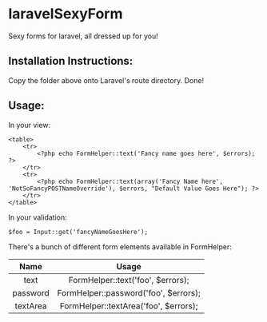 laravelSexyForm
===============

Sexy forms for laravel, all dressed up for you!

Installation Instructions:
--------------------------

Copy the folder above onto Laravel's route directory. Done!

Usage:
------

In your view:

    <table>
        <tr>
            <?php echo FormHelper::text('Fancy name goes here', $errors); ?>
        </tr>
        <tr>
            <?php echo FormHelper::text(array('Fancy Name here', 'NotSoFancyPOSTNameOverride'), $errors, "Default Value Goes Here"); ?>
        </tr>
    </table>

In your validation:

    $foo = Input::get('fancyNameGoesHere');

There's a bunch of different form elements available in FormHelper:

| Name     | Usage                                 |
|:--------:|:-------------------------------------:|
| text     | FormHelper::text('foo', $errors);     |
| password | FormHelper::password('foo', $errors); |
| textArea | FormHelper::textArea('foo', $errors); |
